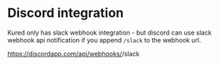# Discord integration

Kured only has slack webhook integration - but discord can use slack webhook api notification if you append `/slack` to the webhook url.

https://discordapp.com/api/webhooks/<some token>/slack